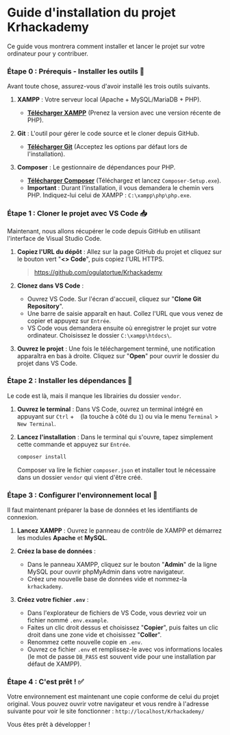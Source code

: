 # Guide d'installation du projet Krhackademy

Ce guide vous montrera comment installer et lancer le projet sur votre ordinateur pour y contribuer.

### Étape 0 : Prérequis - Installer les outils 🧰

Avant toute chose, assurez-vous d'avoir installé les trois outils suivants.

1.  **XAMPP** : Votre serveur local (Apache + MySQL/MariaDB + PHP).
    * [**Télécharger XAMPP**](https://www.apachefriends.org/fr/index.html) (Prenez la version avec une version récente de PHP).

2.  **Git** : L'outil pour gérer le code source et le cloner depuis GitHub.
    * [**Télécharger Git**](https://git-scm.com/downloads) (Acceptez les options par défaut lors de l'installation).

3.  **Composer** : Le gestionnaire de dépendances pour PHP.
    * [**Télécharger Composer**](https://getcomposer.org/download/) (Téléchargez et lancez `Composer-Setup.exe`).
    * **Important** : Durant l'installation, il vous demandera le chemin vers PHP. Indiquez-lui celui de XAMPP : `C:\xampp\php\php.exe`.

### Étape 1 : Cloner le projet avec VS Code 📥

Maintenant, nous allons récupérer le code depuis GitHub en utilisant l'interface de Visual Studio Code.

1.  **Copiez l'URL du dépôt** : Allez sur la page GitHub du projet et cliquez sur le bouton vert "**<> Code**", puis copiez l'URL HTTPS.
    > https://github.com/ogulatortue/Krhackademy

2.  **Clonez dans VS Code** :
    * Ouvrez VS Code. Sur l'écran d'accueil, cliquez sur "**Clone Git Repository**".
    * Une barre de saisie apparaît en haut. Collez l'URL que vous venez de copier et appuyez sur `Entrée`.
    * VS Code vous demandera ensuite où enregistrer le projet sur votre ordinateur. Choisissez le dossier `C:\xampp\htdocs\`.

3.  **Ouvrez le projet** : Une fois le téléchargement terminé, une notification apparaîtra en bas à droite. Cliquez sur "**Open**" pour ouvrir le dossier du projet dans VS Code.

### Étape 2 : Installer les dépendances 🧩

Le code est là, mais il manque les librairies du dossier `vendor`.

1.  **Ouvrez le terminal** : Dans VS Code, ouvrez un terminal intégré en appuyant sur `Ctrl` + ` ` (la touche à côté du `1`) ou via le menu `Terminal` > `New Terminal`.

2.  **Lancez l'installation** : Dans le terminal qui s'ouvre, tapez simplement cette commande et appuyez sur `Entrée`.
    ```bash
    composer install
    ```
    Composer va lire le fichier `composer.json` et installer tout le nécessaire dans un dossier `vendor` qui vient d'être créé.

### Étape 3 : Configurer l'environnement local 🔑

Il faut maintenant préparer la base de données et les identifiants de connexion.

1.  **Lancez XAMPP** : Ouvrez le panneau de contrôle de XAMPP et démarrez les modules **Apache** et **MySQL**.

2.  **Créez la base de données** :
    * Dans le panneau XAMPP, cliquez sur le bouton "**Admin**" de la ligne MySQL pour ouvrir phpMyAdmin dans votre navigateur.
    * Créez une nouvelle base de données vide et nommez-la `krhackademy`.

3.  **Créez votre fichier `.env`** :
    * Dans l'explorateur de fichiers de VS Code, vous devriez voir un fichier nommé `.env.example`.
    * Faites un clic droit dessus et choisissez "**Copier**", puis faites un clic droit dans une zone vide et choisissez "**Coller**".
    * Renommez cette nouvelle copie en `.env`.
    * Ouvrez ce fichier `.env` et remplissez-le avec vos informations locales (le mot de passe `DB_PASS` est souvent vide pour une installation par défaut de XAMPP).

### Étape 4 : C'est prêt ! ✅

Votre environnement est maintenant une copie conforme de celui du projet original. Vous pouvez ouvrir votre navigateur et vous rendre à l'adresse suivante pour voir le site fonctionner : `http://localhost/Krhackademy/`

Vous êtes prêt à développer !